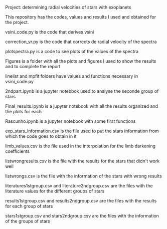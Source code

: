 Project: determining radial velocities of stars with exoplanets

This repository has the codes, values and results I used and obtained for the project. 

vsini_code.py is the code that derives vsini

correction_vr.py is the code that corrects de radial velocity of the spectra

plotspectra.py is a code to see plots of the values of the spectra

Figures is a folder with all the plots and figures I used to show the results and to complete the report

linelist and mpfit folders have values and functions necessary in vsini_code.py

2ndpart.ipynb is a jupyter notebbok used to analyse the seconde group of stars

Final_results.ipynb is a jupyter notebook with all the results organized and the plots for each 

Rascunho.ipynb is a jupyter notebook with some first functions 

exp_stars_information.csv is the file used to put the stars information from which the code goes to obtain in it

limb_values.csv is the file used in the interpolation for the limb darkening coefficients

listwrongresults.csv is the file with the results for the stars that didn't work well

listwrongs.csv is the file with the information of the stars with wrong results

literatures1stgroup.csv and literature2ndgroup.csv are the files with the literature values for the different groups of stars

results1stgroup.csv and results2ndgroup.csv are the files with the results for each group of stars

stars1stgroup.csv and stars2ndgroup.csv are the files with the information of the groups of stars
